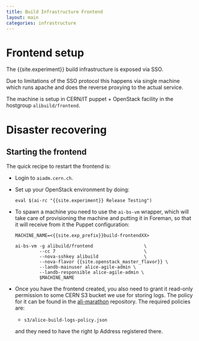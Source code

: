 ```yaml
---
title: Build Infrastructure Frontend
layout: main
categories: infrastructure
---
```


# Frontend setup

The {{site.experiment}} build infrastructure is exposed via SSO.

Due to limitations of the SSO protocol this happens via single machine which
runs apache and does the reverse proxying to the actual service.

The machine is setup in CERN/IT puppet + OpenStack facility in the hostgroup
`alibuild/frontend`.

# Disaster recovering

## Starting the frontend

The quick recipe to restart the frontend is:

- Login to `aiadm.cern.ch`.
- Set up your OpenStack environment by doing:

      eval $(ai-rc "{{site.experiment}} Release Testing")

- To spawn a machine you need to use the `ai-bs-vm` wrapper, which will take
  care of provisioning the machine and putting it in Foreman, so that it will
  receive from it the Puppet configuration:

      MACHINE_NAME=<{{site.exp_prefix}}build-frontendXX>

      ai-bs-vm -g alibuild/frontend                   \
               --cc 7                                 \
               --nova-sshkey alibuild                 \
               --nova-flavor {{site.openstack_master_flavor}} \
               --landb-mainuser alice-agile-admin \
               --landb-responsible alice-agile-admin \
               $MACHINE_NAME
- Once you have the frontend created, you also need to grant it read-only
  permission to some CERN S3 bucket we use for storing logs. The policy for
  it can be found in the [ali-marathon](https://gitlab.cern.ch/AliceDevOps/ali-marathon)
  repository. The required policies are:
  
  * `s3/alice-build-logs-policy.json`
  
  and they need to have the right Ip Address registered there.

